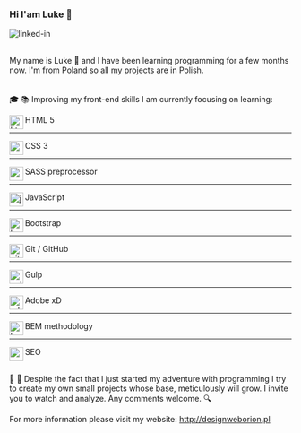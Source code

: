 ### Hi I'am Luke 👋

[<img align="left" alt="linked-in" src="https://img.shields.io/badge/linkedin-%230077B5.svg?&style=for-the-badge&logo=linkedin&logoColor=white" />](https://www.linkedin.com/in/łukasz-romanek)<br><br>

My name is Luke :eyes: and I have been learning programming for a few months now. I'm from Poland so all my projects are in Polish.<br><br>  
 :mortar_board: :books: Improving my front-end skills I am currently focusing on learning:

<img align="left" width="25px" alt="html" src="https://img.icons8.com/color/344/html-5--v1.png" />  HTML 5<hr>
<img align="left" width="25px" alt="css" src="https://img.icons8.com/color/344/css3.png" /> CSS 3<hr>
<img align="left" width="25px" alt="sass" src="https://img.icons8.com/color/344/sass.png" /> SASS preprocessor<hr>
<img align="left" width="25px" alt="javascript" src="https://img.icons8.com/color/344/javascript--v1.png" /> JavaScript<hr>
<img align="left" width="25px" alt="bootstrap" src="https://img.icons8.com/color/344/bootstrap.png" /> Bootstrap<hr>
<img align="left" width="25px" alt="git" src="https://img.icons8.com/color/344/git.png" /> Git / GitHub<hr>
<img align="left" width="25px" alt="gulp" src="https://img.icons8.com/external-tal-revivo-color-tal-revivo/344/external-gulp-an-open-source-javascript-toolkit-by-fractal-innovations-logo-color-tal-revivo.png" /> Gulp<hr>
<img align="left" width="25px" alt="adobexd" src="https://img.icons8.com/color/344/adobe-xd--v1.png" /> Adobe xD<hr>
<img align="left" width="25px" alt="bem" src="https://img.icons8.com/fluency/344/left-view.png" /> BEM methodology<hr>
<img align="left" width="25px" alt="seo" src="https://img.icons8.com/external-flaticons-flat-flat-icons/344/external-seo-web-development-flaticons-flat-flat-icons-2.png" /> SEO<br><br>

:construction: :wrench: Despite the fact that I just started my adventure with programming I try to create my own small projects whose base, meticulously will grow. I invite you to watch and analyze. Any comments welcome. :mag:

For more information please visit my website: http://designweborion.pl
